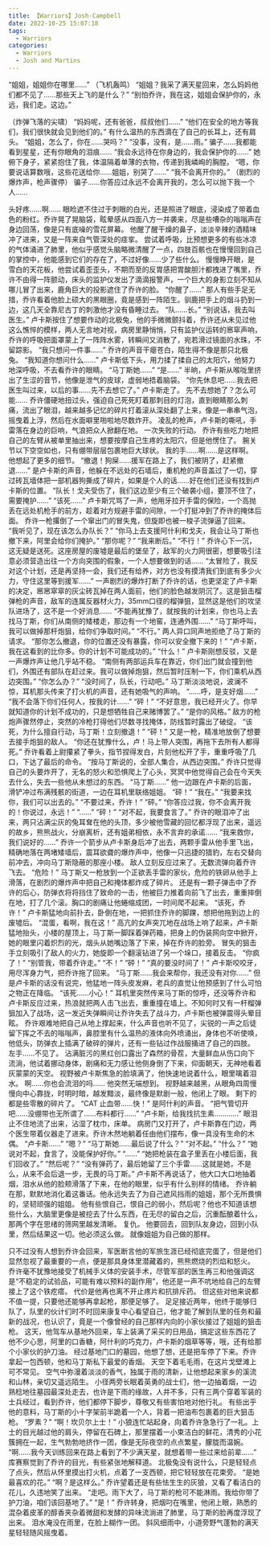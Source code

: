 ```yaml
---
title: 【Warriors】Josh·Campbell
date: 2022-10-25 15:07:18
tags:
  - Warriors
categories:
  - Warriors
  - Josh and Martins 
--- 
```

“姐姐，姐姐你在哪里……”
（飞机轰鸣）
“姐姐？我采了满天星回来，怎么妈妈他们都不见了……那些天上飞的是什么？”
“别怕乔许，我在这，姐姐会保护你的，永远，我们走。这边。”
<!-- more -->
（炸弹飞落的尖啸）
“妈妈呢，还有爸爸，叔叔他们……”
“他们在安全的地方等我们，我们很快就会见到他们的。”
有什么温热的东西滴在了自己的长耳上，还有肩头。
“姐姐，怎么了，你在……哭吗？”
“没事，没有，是……雨。”
骗子……我都能看到星星，还有你眼角的泪痕……
“我会永远待在你身边的，我会保护你的……”
她俯下身子，紧紧抱住了我，体温隔着单薄的衣物，传递到我嶙峋的胸膛。
“嗯，你要说话算数哦，这些花送给你……姐姐，别哭了……”
“我不会离开你的。”
（剧烈的爆炸声，枪声骤停）
骗子……你答应过永远不会离开我的，怎么可以抛下我一个人……

头好疼……啊……
眼睑遮不住过于刺眼的白光，还是照进了眼底，浸染成了带着血色的粉红。乔许晃了晃脑袋，眩晕感从四面八方一并袭来，尽是些嘈杂的嗡嗡声在身边回荡，像是只有底噪的雪花屏幕。
他醒了醒干燥的鼻子，淡淡辛辣的酒精味冲了进来，又是一阵来自气管深处的痉挛。
尝试着呼吸，比预想更多的有些冰凉的气体涌进了肺里，他似乎感觉头脑略微清醒了一点，四肢百骸也在慢慢回到自己的掌控中，他能感到它们的存在了，不过好像……少了些什么。
慢慢睁开眼，是雪白的天花板，他尝试着歪歪头，不期而至的反胃感把胃酸胆汁都拽进了嘴里，乔许不由得一阵颤动，床头的监护仪发出了滴滴报警声，一个巨大的身影立刻不知从哪儿冒了出来，鹿角巨大的投影遮住了乔许的脸。
“你醒了……”
那人有些手足无措，乔许看着他脸上硕大的黑眼圈，竟是感到一阵陌生。驯鹿把手上的烟斗扔到一边，这几天全靠尼古丁的刺激他才没有昏睡过去。
“队……长。”
“别说话，我去叫医生。”
卢卡斯按住了想要作动的北极兔，他的手微微颤抖着，乔许还从未见过他这么憔悴的模样，两人无言地对视，病房里静悄悄，只有监护仪运转的窸窣声响，乔许的呼吸把面罩蒙上了一阵阵水雾，转瞬间又消散了，宛若滑过镜面的水珠，不留踪影。
“我只想问一件事……”
乔许的声音干瘪苍白，陌生得不像是那只北极兔。
“我知道你想问什么……”
卢卡斯低下头，用力揉了揉自己的太阳穴，他努力地深呼吸，不去看乔许的眼睛。
“马丁斯她……”
“是……”
半晌，卢卡斯从喉咙里挤出了生涩的音节，他像是泄气的皮球，虚弱地捂着脑袋。
“你先休息吧……我去把医生叫过来，以后的事……先不去想它了。”
卢卡斯走了。
先不去想她了？怎么可能……
乔许僵硬地扭过头，强迫自己死死盯着那刺目的灯泡，直到眼睛那么刺痛，流出了眼泪，越来越多记忆的碎片打着滚从深处翻了上来，像是一串串气泡，摇曳着上浮，然后在水面噼里啪啦地尽数炸开。
凌乱的枪声，卢卡斯的嘶吼，手雷落在身边的巨响，气浪把众人掀翻在地。
一次失败的行动。
乔许有些吃力地把自己的左臂从被单里抽出来，想要按摩自己生疼的太阳穴，但是他愣住了。
腕关节以下空空如也，只有绷带层层包裹地巨大球状。
我的手……啊……是这样啊。
他想起了更多的细节。
“撤退！狗屎……援军在路上了，我们被阴了，赶紧撤退……”
是卢卡斯的声音，他躲在不远处的石墙后，重机枪的声音盖过了一切，穿过砖瓦墙体把一部机器狗撕成了碎片，如果是个人的话……好在他们还没有找到卢卡斯的位置。
“队长！戈夫受伤了，我们这边至少有三个破袭小组，要顶不住了，需要掩护……”
“该死……”
卢卡斯咒骂了一声，他用牙拉开手雷的保险，一个高抛丢在远处机枪手的前方，趁着对方规避手雷的间隙，一个打挺冲到了乔许的掩体后面。
乔许一枪撂倒了一个窜出门的冒失鬼，但旋即也被一梭子流弹逼了回来。
“我听见了，现在该怎么办队长？”
“你马上去支援阿什利和戈夫，我会让马丁斯也撤下来，阿里会给你们掩护。”
“那你呢？”
“我来断后。”
“不行！”
乔许心下一沉，这无疑是送死。这座房屋的废墟是最后的堡垒了，敌军的火力网很密，想要吸引注意必须营造出往一个方向突围的假象，一个人想要做到的话……
“太冒险了，我反对这个计划，还是再坚持一会，我们还有给养，对方也没有摸清我们到底有多少火力，守住这里等到援军……”
一声剧烈的爆炸打断了乔许的话，也更坚定了卢卡斯的决定，窸窸窣窣的灰尘砖瓦掉在两人面前，他们的脸色越发阴沉了。这是狙击榴弹枪的声音，敌军的连属反器材火力，35mm口径的榴弹狙，显然这是他们的攻坚队进场了，这不是一个好消息……
“不能再犹豫了，就按我的计划来，你也马上去找马丁斯，你们从南侧的矮楼走，那边有一个地窖，连通外围……”
“马丁斯呼叫，我可以做掉那杆炮狙，给你们争取时间。”
“不行。”
两人异口同声地拒绝了马丁斯的请求。
“那你怎么撤退，你的位置还没有暴露，你可以安全撤下来的！”
“卢卡斯，我在这看到的比你多。你的计划不可能成功的。”
“什么！”
卢卡斯刚想反驳，又是一声爆炸声让他几乎站不稳。
“南侧有两部运兵车在靠近，你们出门就会撞到他们，外围还有部队在赶过来。我可以做掉炮狙，然后暂时压制一下，你们乘机从西边突围。”
“你怎么办？”
“没时间了，队长，行动吧。”
马丁斯淡淡地说，波澜不惊，耳机那头传来了打火机的声音，还有她吸气的声响。
“……呼，是支好烟……”
“我不会落下你们任何人，按我的计……”
“砰！”
“不好意思，我已经开火了。你早就知道你的计划不成功的，只是想牺牲自己来赌博罢了。”
“是你的风格。”
敌方的枪炮声骤然停止，突然的冷枪打得他们尽数寻找掩体，防线暂时露出了破绽。
“该死，为什么擅自行动，马丁斯！立刻撤退！”
“砰！”
又是一枪，精准地放倒了想要去接手炮狙的敌人。
“你还在犹豫什么，卢！马上带人突围，再拖下去所有人都得死。”
乔许看着上尉攥紧了拳头，指节捏得发白，片刻他松开了手，重重呼吸了几口，下达了最后的命令。
“按马丁斯说的，全部人集合，从西边突围。”
乔许只觉得自己的头要炸开了，无名的怒火和恐惧爬上了心头，冥冥中他觉得自己会在今天失去什么，失去一些他从未想过的东西。
“马丁斯……”
他一边跟在卢卡斯的后面，滑铲冲过布满残骸的街道，一边在耳机里联络姐姐。
“砰！”
“我在。”
“我要来找你，我们可以出去的。”
“不要过来，乔许！”
“砰。”
“你答应过我，你不会离开我的！你说过，永远！”
“……”
“砰！”
“对不起，我要食言了。”
乔许的眼泪冲了出来，两只沾满尘灰的兔耳耷在他的头顶，多少被他雪藏的回忆都浮现了出来，遥远的故乡，熊熊战火，分崩离析，还有姐弟相依，永不言弃的承诺……
“我来救你，我们说好的……”
乔许一个箭步从卢卡斯身后冲了出去，两颗手雷从他手里飞出，精确地落在两堵矮墙后，震耳欲聋的爆炸声中，他像一只迅捷的猎豹，左右交替向前冲去，冲向马丁斯隐蔽的那座小楼。
敌人立刻反应过来了。无数流弹向着乔许飞去。
“危险！”
马丁斯又一枪放到一个正欲丢手雷的家伙，危险的铁卵从他手上滑落，在剧烈的爆炸声中把自己和掩体都炸成了碎片。
还是有一颗子弹击中了乔许的后心，防弹衣将将挡住了致命的一击，他被巨力推着向前飞了出去，重重摔倒在地，打了几个滚。胸口的剧痛让他蜷缩成团，一时间爬不起来。
“该死，乔许！”
卢卡斯猛地向前扑去，卧倒在地，一把抓住乔许的脚踝，想把他拖到边上的废墟后。
“混蛋，看啊，我在这！”
高亢的女声突兀地在战场上响了起来，卢卡斯猛地抬头，小楼的屋顶上，马丁斯一脚踩着弹药箱，把身上的伪装网向空中掀开，她的眼里闪着炽烈的光，烟头从她嘴边落了下来，掉在乔许的脸旁。
冒失的狙击手立刻吸引了敌人的火力，她旋即一个翻滚钻进了另一个垛口，接着反击。
“你疯了！”
“别管我，带着乔许走。”
“不！”
“砰！”
“真的要没时间了！”
卢卡斯咬咬牙，用尽浑身力气，把乔许拖了回来。
“马丁斯……我会来帮你，我还没有对你……”
但是卢卡斯的话没有说完，他猛地一阵头皮发麻，老兵的直觉让他预感到了什么可怕之物正在降临。
“该死……小心！”
耳机里突然传来马丁斯的惊呼，还没等乔许和卢卡斯反应过来，热浪就把两人击飞出去，重重撞在墙上。不知何时又有一杆榴弹狙加入了战场，这一发近失弹瞬间让乔许失去了战斗力，卢卡斯也被弹震得头晕目眩。
乔许艰难地把自己从地上撑起来，什么声音也听不见了，尖锐的一声之后徒留下挥之不去的嗡嗡声，鼻腔里有什么温热的液体向外喷涌出，身体也不听使唤，他低头，防弹衣上插满了破碎的弹片，还有一些钻过作战服捅进了自己的四肢。
左手……不见了。
沾满脏污的黑红创口露出了森然的骨茬，大量鲜血从伤口向下流淌，他试着挪动身体，剧痛和无力感让他侧身倒了下来，仰面朝天，无神地看着灰蒙蒙的天空。
视野被卢卡斯焦急的脸填满了，他快速地说着什么，眼里噙着泪水。
啊……你也会流泪的吗……
他突然无端想到。
视野越来越黑，从眼角四周慢慢向中心靠拢，时明时暗，越发黯淡，最终像是默剧一般，他闭上了眼。
剩下的都是些零散的碎片了。
“CAT 止血带……快！”
是阿什利的声音。
“把气管切开吧……没绷带也无所谓了……布料都行……”
“卢卡斯，给我找抗生素…………”
眼泪止不住地流了出来，沾湿了枕巾，床单。
病房门又打开了，卢卡斯靠在门边，两个医生带着仪器走了进来。乔许木然地躺着任由他们摆布，像一具没有生命的木偶。
“卢卡斯……”
“嗯？”
“马丁斯她……最后说了什么？”
“对不起。”
“什么？”
“她说对不起，食言了，没能保护好你。”
“……”
“她把枪装在盒子里丢在小楼后面，我们回收了。”
“然后呢？”
“没有弹药了，最后她留了三个手雷……这就是她，不是么，从来不会后退一步，无畏的马丁斯。”
卢卡斯不再说话了，他大口大口地抽着烟，泪水从他的脸颊滑落了下来，在他的眼里，似乎有什么别样的情绪。
乔许躺在那，默默地消化着这番话。他永远失去了为自己遮风挡雨的姐姐，那个无所畏惧的，坚韧顽强的姐姐。
他有些恨自己，恨自己的弱小，然后呢？他也不知道该想些什么，大脑里更像是被挖去了什么东西，在无尽的留白之后，沉重酝酿着什么，那两个字在思绪的筛网里越发清晰。
复仇。
他要回去，回到队友身边，回到小队里，然后结果这一切。他必须这么做。
就像姐姐为自己做的那样。

只不过没有人想到乔许会回来，军医断言他的军旅生涯已经彻底完蛋了，但是他们显然忽视了最重要的一点，便是那具身体里潜藏着的，熊熊燃烧的烈焰和怒火。
乔许毫不犹豫地接受了机械手义体的安装手术，尽管军部的医生再三和他强调这是“不稳定的试验品，可能有难以预料的副作用”，他还是一声不吭地给自己的左臂接上了这个铁疙瘩。
代价是他再也离不开止疼片和抗排斥药。
但这些对他来说都不值一提，只要他还能够再拿起枪，那便足够了。
足足接近两年，他终于能够归队了，队里的伙计们时不时回来康复中心看望自己，他才能了解到队里的任务和最新的战况，也认识了，竟是一个像曾经的自己那样内向的小家伙接过了姐姐的狙击枪。
这天，他驾车从基地外回来，车上装满了采买的日用品，搞定这些东西花了他不少心思，阿里的口香糖，阿什利的巧克力，卢卡斯的烟草等等，哦，还有给那个小家伙的护刀油。
经过基地门口的墓园，他想了想，还是把车停了下来。乔许拿起一包西顿，他和马丁斯私下最爱的香烟。
天空下着毛毛雨，在这片戈壁滩上可不常见。
空气中弥漫着淡淡的香气，独属于雨的清新，让他想起来家乡的溪流和山林，亲切又遥远陌生。
小径两旁长眠着英勇的战士们，他一边抽着烟，一边熟稔地往墓园最深处走去，也许是下雨的缘故，人并不多，只有三两个穿着军装的士兵经过，看到乔许，他们都停下脚步，尊敬又有些害怕地对他行礼。
有些出乎他的意料，马丁斯的小十字架前半跪着一个人，背着一把油布包裹着的巨大狙击枪。
“罗素？”
“啊！坎贝尔上士！”
小狼连忙站起身，向着乔许急急行了一礼。上士的目光越过他的肩头，停留在石碑上，那里摆着一小束洁白的鲜花，清秀的小花簇拥在一起，生气勃勃地挤作一团，像是无际夜空的点点繁星，朦胧而温婉。
“啊……我今天训练回来在路上看到了不少满天星，就想着带一些过来给前辈……”
库赛察觉到了乔许的目光，有些紧张地解释道。
北极兔没有说什么，只是轻轻点了点头，然后从怀里摸出打火机，点着了一支西顿，把它轻轻放在花束旁。
“是她最喜欢的花。”
“啊？是这样么。”
乔许望着还是有些怯生生的灰狼，又看了看洁白的花儿，久违地笑了出来。
“走吧。雨下大了，马丁斯的枪可不能淋雨。我给你带了护刀油，咱们该回基地了。”
“是！”
乔许转身，把烟叼在嘴里，他闭上眼，熟悉的混杂着皮革的醇香夹杂着微甜和发酵的异味流淌进了肺里，马丁斯的脸再度浮现了出来。
泪水淹没在雨里，在脸上糊作一团。
斜风细雨中，小道旁野气蓬勃的满天星轻轻随风摇曳着。
